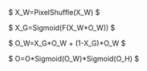 $ X_W=PixelShuffle(X_W) $

$ X_G=Sigmoid(F(X_W*O_W)) $

$ O_W=X_G*O_W + (1-X_G)*O_W $



$ O=O*Sigmoid(O_W)*Sigmoid(O_H) $


